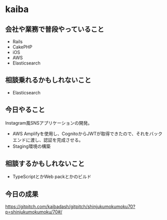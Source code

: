 # kaiba

## 会社や業務で普段やっていること

- Rails
- CakePHP
- iOS
- AWS
- Elasticsearch

## 相談乗れるかもしれないこと

- Elasticsearch

## 今日やること

Instagram風SNSアプリケーションの開発。

- AWS Amplifyを使用し、CognitoからJWTが取得できたので、それをバックエンドに渡し、認証を完成させる。
- Staging環境の構築

## 相談するかもしれないこと

- TypeScriptとかWeb packとかのビルド

## 今日の成果

https://gitpitch.com/kaibadash/gitpitch/shinjukumokumoku70?p=shinjukumokumoku/70#/

